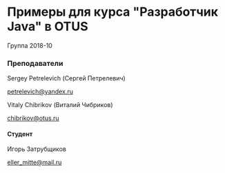 ﻿# Примеры для курса "Разработчик Java" в OTUS

Группа 2018-10

### Преподаватели
Sergey Petrelevich (Сергей Петрелевич)

petrelevich@yandex.ru


Vitaly Chibrikov (Виталий Чибриков)

chibrikov@otus.ru


#### Студент

Игорь Затрубщиков

eller_mitte@mail.ru

